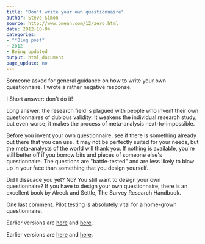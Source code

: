 ```yaml
---
title: "Don't write your own questionnaire"
author: Steve Simon
source: http://www.pmean.com/12/zero.html
date: 2012-10-04
categories:
- "*Blog post"
- 2012
- Being updated
output: html_document
page_update: no
---
```


Someone asked for general guidance on how to write your own questionnaire. I wrote a rather negative response.

I Short answer: don't do it!

Long answer: the research field is plagued with people who invent their own questionnaires of dubious validity. It weakens the individual research study, but even worse, it makes the process of meta-analysis next-to-impossible.

Before you invent your own questionnaire, see if there is something already out there that you can use. It may not be perfectly suited for your needs, but the meta-analysts of the world will thank you. If nothing is available, you're still better off if you borrow bits and pieces of someone else's questionnaire. The questions are "battle-tested" and are less likely to blow up in your face than something that you design yourself.

Did I dissuade you yet? No? You still want to design your own questionnaire? If you have to design your own questionnaire, there is an excellent book by Alreck and Settle, The Survey Research Handbook.

One last comment. Pilot testing is absolutely vital for a home-grown questionnaire.

Earlier versions are [here][sim1] and [here][sim2].
 
[sim1]: http://www.pmean.com/12/questionnaire.html
[sim2]: http://new.pmean.com/your-own-questionnaire/

Earlier versions are [here][sim1] and [here][sim2].
 
[sim1]: http://www.pmean.com/12/zero.html
[sim2]: http://new.pmean.com/your-own-questionnaire/
